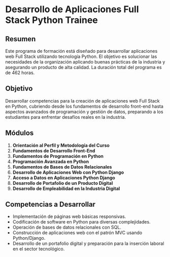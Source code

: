 # Desarrollo de Aplicaciones Full Stack Python Trainee

## Resumen
Este programa de formación está diseñado para desarrollar aplicaciones web Full Stack utilizando tecnología Python. El objetivo es solucionar las necesidades de la organización aplicando buenas prácticas de la industria y asegurando un producto de alta calidad. La duración total del programa es de 462 horas.

## Objetivo
Desarrollar competencias para la creación de aplicaciones web Full Stack en Python, cubriendo desde los fundamentos de desarrollo front-end hasta aspectos avanzados de programación y gestión de datos, preparando a los estudiantes para enfrentar desafíos reales en la industria.

## Módulos
1. **Orientación al Perfil y Metodología del Curso** 
2. **Fundamentos de Desarrollo Front-End** 
3. **Fundamentos de Programación en Python** 
4. **Programación Avanzada en Python** 
5. **Fundamentos de Bases de Datos Relacionales**
6. **Desarrollo de Aplicaciones Web con Python Django**
7. **Acceso a Datos en Aplicaciones Python Django**
8. **Desarrollo de Portafolio de un Producto Digital**
9. **Desarrollo de Empleabilidad en la Industria Digital** 

## Competencias a Desarrollar
- Implementación de páginas web básicas responsivas.
- Codificación de software en Python para diversas complejidades.
- Operación de bases de datos relacionales con SQL.
- Construcción de aplicaciones web con el patrón MVC usando Python/Django.
- Desarrollo de un portafolio digital y preparación para la inserción laboral en el sector tecnológico.


